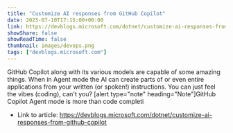 ```yaml
---
title: "Customize AI responses from GitHub Copilot"
date: 2025-07-10T17:15:00+00:00
link: https://devblogs.microsoft.com/dotnet/customize-ai-responses-from-github-copilot
showShare: false
showReadTime: false
thumbnail: images/devops.png
tags: ["devblogs.microsoft.com"]
---
```

GitHub Copilot along with its various models are capable of some amazing things. When in Agent mode the AI can create parts of or even entire applications from your written (or spoken!) instructions. You can just feel the vibes (coding), can't you? [alert type="note" heading="Note"]GitHub Copilot Agent mode is more than code completi

- Link to article: https://devblogs.microsoft.com/dotnet/customize-ai-responses-from-github-copilot